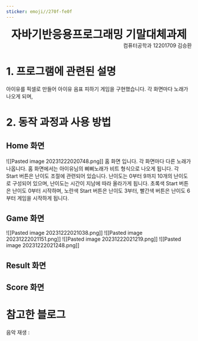 ```yaml
---
sticker: emoji//270f-fe0f
---
```

<div style="text-align: center; font-size:30;font-weight:bold ">자바기반응용프로그래밍 기말대체과제</div>

<div style="text-align: right">컴퓨터공학과 12201709 김승환</div>

# 1. 프로그램에 관련된 설명
아이유를 픽셀로 만들어 아이유 음표 피하기 게임을 구현했습니다.
각 화면마다 노래가 나오게 되며, 

# 2. 동작 과정과 사용 방법
## Home 화면
![[Pasted image 20231222020748.png]]
홈 화면 입니다.
각 화면마다 다른 노래가 나옵니다. 홈 화면에서는 아이유님의 삐삐노래가 비트 형식으로 나오게 됩니다.
각 Start 버튼은 난이도 조절에 관련되어 있습니다. 난이도는 0부터 9까지 10개의 난이도로 구성되어 있으며, 난이도는 시간이 지남에 따라 올라가게 됩니다.
초록색 Start 버튼은 난이도 0부터 시작하며, 노란색 Start 버튼은 난이도 3부터, 빨간색 버튼은 난이도 6부터 게임을 시작하게 됩니다.
## Game 화면
![[Pasted image 20231222021038.png]]
![[Pasted image 20231222021151.png]]
![[Pasted image 20231222021219.png]]
![[Pasted image 20231222021248.png]]


## Result 화면

## Score 화면

# 참고한 블로그
음악 재생 : 